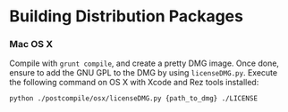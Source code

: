 # Building Distribution Packages

### Mac OS X
Compile with `grunt compile`, and create a pretty DMG image. Once done, ensure to add the GNU GPL to the DMG by using `licenseDMG.py`. Execute the following command on OS X with Xcode and Rez tools installed:

```
python ./postcompile/osx/licenseDMG.py {path_to_dmg} ./LICENSE
```